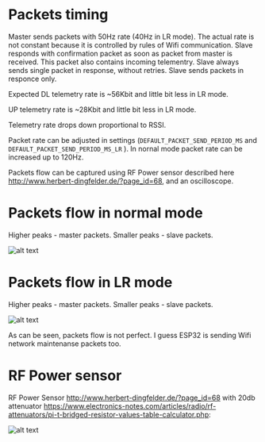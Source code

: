 # Packets timing

Master sends packets with 50Hz rate (40Hz in LR mode). The actual rate is not constant because it is controlled by rules of Wifi communication.
Slave responds with confirmation packet as soon as packet from master is received. This packet also contains incoming telementry.
Slave always sends single packet in response, without retries. Slave sends packets in responce only.


Expected DL telemetry rate is ~56Kbit and little bit less in LR mode.

UP telemetry rate is ~28Kbit and little bit less in LR mode.

Telemetry rate drops down proportional to RSSI.

Packet rate can be adjusted in settings (`DEFAULT_PACKET_SEND_PERIOD_MS` and `DEFAULT_PACKET_SEND_PERIOD_MS_LR` ). In nornal mode packet rate can be increased up to 120Hz.

Packets flow can be captured using RF Power sensor described here http://www.herbert-dingfelder.de/?page_id=68, and an oscilloscope. 

# Packets flow in normal mode

Higher peaks - master packets. Smaller peaks - slave packets.

![alt text](https://raw.githubusercontent.com/RomanLut/hx_espnow_rc/main/doc/rfpower/AKIP0022.jpg "Packets flow - normal")


# Packets flow in LR mode

Higher peaks - master packets. Smaller peaks - slave packets.

![alt text](https://raw.githubusercontent.com/RomanLut/hx_espnow_rc/main/doc/rfpower/AKIP0019.jpg "Packets flow - LR")

As can be seen, packets flow is not perfect. I guess ESP32 is sending Wifi network maintenanse packets too.


# RF Power sensor

RF Power Sensor http://www.herbert-dingfelder.de/?page_id=68 with 20db attenuator https://www.electronics-notes.com/articles/radio/rf-attenuators/pi-t-bridged-resistor-values-table-calculator.php:

![alt text](https://raw.githubusercontent.com/RomanLut/hx_espnow_rc/main/doc/rfpower/rfpowersensor.jpg "RF Power Sensor")




